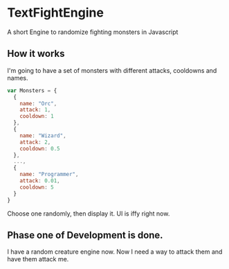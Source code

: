 # TextFightEngine
A short Engine to randomize fighting monsters in Javascript
## How it works
I'm going to have a set of monsters with different attacks, cooldowns and names.
```javascript
var Monsters = {
  {
    name: "Orc",
    attack: 1,
    cooldown: 1
  },
  {
    name: "Wizard",
    attack: 2,
    cooldown: 0.5
  },
  ...,
  {
    name: "Programmer",
    attack: 0.01,
    cooldown: 5
  }
}
```
Choose one randomly, then display it.
UI is iffy right now.
## Phase one of Development is done.
I have a random creature engine now. Now I need a way to attack them and have them attack me.
